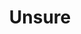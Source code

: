 ---
pid: ls126
title: Unsure
location_transcription: Unsure
coordinates: "[-75.170632652359, 39.957805528083]"
zipcode: '10025'
gen_neighborhood: 
neighborhood: 
outside_phl: 'New York NY '
age: '71'
age_range: 70+
instagram: 
image_file_name: ls_126.jpg
proposal_transcription: |-
  Mural - drawings/sketches/photos of buildings located on campuses of colleges/schools of higher learning in and around Philadelphia.
  places for visitors to record their connections to any of the colleges/schools.
  Web links to ea. college's site.
  Field trips for high school students.
  Docents from current students or alumni.
  Can be removed & installed in various communities.
topic: Architecture,Education
topic_summary: 0, 0, 0
type: Event,Mural
keywords_other: college, tour, university
credit: 
image_labels: 
twitter: 
facebook: 
permalink: "/monuments/ls126/"
layout: item-page
---